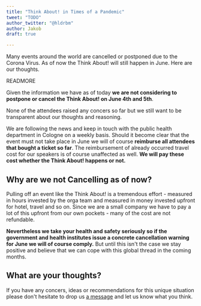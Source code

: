 ```yaml
---
title: "Think About! in Times of a Pandemic"
tweet: "TODO"
author_twitter: "@hldrbm"
author: Jakob
draft: true

---
```


Many events around the world are cancelled or postponed due to the Corona
Virus. As of now the Think About! will still happen in June. Here are our
thoughts.

READMORE

Given the information we have as of today **we are not considering to postpone 
or cancel the Think About! on June 4th and 5th**.

None of the attendees raised any concers so far but we still want to be transparent 
about our thoughts and reasoning.

We are following the news and keep in touch with the public health department in 
Cologne on a weekly basis. Should it become clear that the event must not take 
place in June we will of course **reimburse all attendees that bought a ticket so far**. 
The reimbursement of already occurred travel cost for our speakers is of course unaffected 
as well. **We will pay these cost whether the Think About! happens or not.**

## Why are we not Cancelling as of now?

Pulling off an event like the Think About! is a tremendous effort - measured in
hours invested by the orga team and measured in money invested upfront for
hotel, travel and so on. Since we are a small company we have to pay a lot of
this upfront from our own pockets - many of the cost are not refundable.

**Nevertheless we take your health and safety seriously so if the government and health
institutes issue a concrete cancellation warning for June we will of course
comply.** But until this isn't the case we stay positive and believe that we can
cope with this global thread in the coming months.

## What are your thoughts?

If you have any concers, ideas or recommendations for this unique situation please don't 
hesitate to drop us [a message](mailto:kontakt@think-about.io) and let us know what you think.
